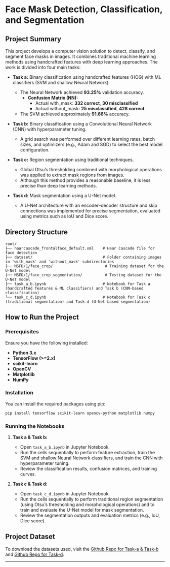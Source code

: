 # Face Mask Detection, Classification, and Segmentation

## Project Summary

This project develops a computer vision solution to detect, classify, and segment face masks in images. It combines traditional machine learning methods using handcrafted features with deep learning approaches. The work is divided into four main tasks:

- **Task a:** Binary classification using handcrafted features (HOG) with ML classifiers (SVM and shallow Neural Network).  
  - The Neural Network achieved **93.25%** validation accuracy.  
    - **Confusion Matrix (NN):**  
      - Actual with_mask: **332 correct**, **30 misclassified**  
      - Actual without_mask: **25 misclassified**, **428 correct**  
  - The SVM achieved approximately **91.66%** accuracy.

- **Task b:** Binary classification using a Convolutional Neural Network (CNN) with hyperparameter tuning.  
  - A grid search was performed over different learning rates, batch sizes, and optimizers (e.g., Adam and SGD) to select the best model configuration.

- **Task c:** Region segmentation using traditional techniques.  
  - Global Otsu’s thresholding combined with morphological operations was applied to extract mask regions from images.  
  - Although this method provides a reasonable baseline, it is less precise than deep learning methods.

- **Task d:** Mask segmentation using a U-Net model.  
  - A U-Net architecture with an encoder–decoder structure and skip connections was implemented for precise segmentation, evaluated using metrics such as IoU and Dice score.

## Directory Structure

```
root/
├── haarcascade_frontalface_default.xml    # Haar Cascade file for face detection
├── dataset/                               # Folder containing images in 'with_mask' and 'without_mask' subdirectories
├── MSFD/1/face_crop/                       # Training dataset for the U-Net model
├── MSFD/1/face_crop_segmentation/          # Testing dataset for the U-Net model 
├── task_a_b.ipynb                         # Notebook for Task a (handcrafted features & ML classifiers) and Task b (CNN-based classification)
└── task_c_d.ipynb                         # Notebook for Task c (traditional segmentation) and Task d (U-Net based segmentation)
```

## How to Run the Project

### Prerequisites

Ensure you have the following installed:
- **Python 3.x**
- **TensorFlow (>=2.x)**
- **scikit-learn**
- **OpenCV**
- **Matplotlib**
- **NumPy**

### Installation

You can install the required packages using pip:

```bash
pip install tensorflow scikit-learn opencv-python matplotlib numpy
```

### Running the Notebooks

1. **Task a & Task b:**
   - Open `task_a_b.ipynb` in Jupyter Notebook.
   - Run the cells sequentially to perform feature extraction, train the SVM and shallow Neural Network classifiers, and train the CNN with hyperparameter tuning.
   - Review the classification results, confusion matrices, and training curves.

2. **Task c & Task d:**
   - Open `task_c_d.ipynb` in Jupyter Notebook.
   - Run the cells sequentially to perform traditional region segmentation (using Otsu’s thresholding and morphological operations) and to train and evaluate the U-Net model for mask segmentation.
   - Review the segmentation outputs and evaluation metrics (e.g., IoU, Dice score).

## Project Dataset

To download the datasets used, visit the [Github Repo for Task-a & Task-b](https://github.com/chandrikadeb7/Face-Mask-Detection/tree/master/dataset)  and  [Github Repo for Task-d](https://github.com/sadjadrz/MFSD).

---

